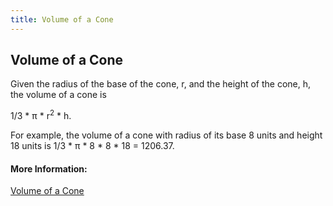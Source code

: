 ```yaml
---
title: Volume of a Cone
---
```

## Volume of a Cone
<!-- The article goes here, in GitHub-flavored Markdown. Feel free to add YouTube videos, images, and CodePen/JSBin embeds  -->

Given the radius of the base of the cone, <span class="texhtml">r</span>, and the height of the cone, <span class="texhtml">h</span>, the volume of a cone is

<span class="texhtml">1/3 * π * r<sup>2</sup> * h</span>.

For example, the volume of a cone with radius of its base 8 units and height 18 units is <span class="texhtml">1/3 * π * 8 * 8 * 18 = 1206.37</span>.

#### More Information:
<!-- Please add any articles you think might be helpful to read before writing the article -->

<a href='https://www.varsitytutors.com/hotmath/hotmath_help/topics/volume-of-a-cone' target='_blank' rel='nofollow'>Volume of a Cone</a>
